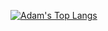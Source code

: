 [![Adam's Top Langs](https://github-readme-stats.vercel.app/api/top-langs/?username=adamwhitlock1)](https://github.com/anuraghazra/github-readme-stats)
